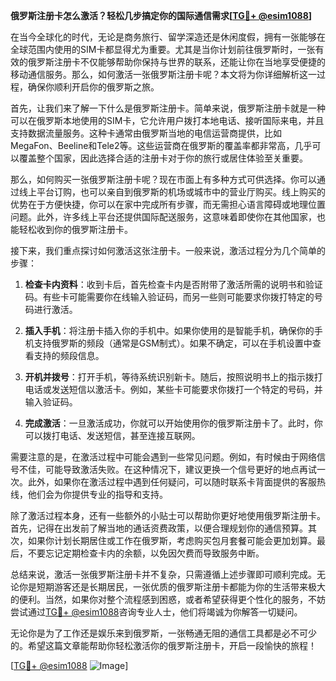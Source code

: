 **俄罗斯注册卡怎么激活？轻松几步搞定你的国际通信需求[[TG💪+ @esim1088](https://t.me/s/esim1088)]**

在当今全球化的时代，无论是商务旅行、留学深造还是休闲度假，拥有一张能够在全球范围内使用的SIM卡都显得尤为重要。尤其是当你计划前往俄罗斯时，一张有效的俄罗斯注册卡不仅能够帮助你保持与世界的联系，还能让你在当地享受便捷的移动通信服务。那么，如何激活一张俄罗斯注册卡呢？本文将为你详细解析这一过程，确保你顺利开启你的俄罗斯之旅。

首先，让我们来了解一下什么是俄罗斯注册卡。简单来说，俄罗斯注册卡就是一种可以在俄罗斯本地使用的SIM卡，它允许用户拨打本地电话、接听国际来电，并且支持数据流量服务。这种卡通常由俄罗斯当地的电信运营商提供，比如MegaFon、Beeline和Tele2等。这些运营商在俄罗斯的覆盖率都非常高，几乎可以覆盖整个国家，因此选择合适的注册卡对于你的旅行或居住体验至关重要。

那么，如何购买一张俄罗斯注册卡呢？现在市面上有多种方式可供选择。你可以通过线上平台订购，也可以亲自到俄罗斯的机场或城市中的营业厅购买。线上购买的优势在于方便快捷，你可以在家中完成所有步骤，而无需担心语言障碍或地理位置问题。此外，许多线上平台还提供国际配送服务，这意味着即使你在其他国家，也能轻松收到你的俄罗斯注册卡。

接下来，我们重点探讨如何激活这张注册卡。一般来说，激活过程分为几个简单的步骤：

1. **检查卡内资料**：收到卡后，首先检查卡内是否附带了激活所需的说明书和验证码。有些卡可能需要你在线输入验证码，而另一些则可能要求你拨打特定的号码进行激活。

2. **插入手机**：将注册卡插入你的手机中。如果你使用的是智能手机，确保你的手机支持俄罗斯的频段（通常是GSM制式）。如果不确定，可以在手机设置中查看支持的频段信息。

3. **开机并拨号**：打开手机，等待系统识别新卡。随后，按照说明书上的指示拨打电话或发送短信以激活卡。例如，某些卡可能要求你拨打一个特定的号码，并输入验证码。

4. **完成激活**：一旦激活成功，你就可以开始使用你的俄罗斯注册卡了。此时，你可以拨打电话、发送短信，甚至连接互联网。

需要注意的是，在激活过程中可能会遇到一些常见问题。例如，有时候由于网络信号不佳，可能导致激活失败。在这种情况下，建议更换一个信号更好的地点再试一次。此外，如果你在激活过程中遇到任何疑问，可以随时联系卡背面提供的客服热线，他们会为你提供专业的指导和支持。

除了激活过程本身，还有一些额外的小贴士可以帮助你更好地使用俄罗斯注册卡。首先，记得在出发前了解当地的通话资费政策，以便合理规划你的通信预算。其次，如果你计划长期居住或工作在俄罗斯，考虑购买包月套餐可能会更加划算。最后，不要忘记定期检查卡内的余额，以免因欠费而导致服务中断。

总结来说，激活一张俄罗斯注册卡并不复杂，只需遵循上述步骤即可顺利完成。无论你是短期游客还是长期居民，一张优质的俄罗斯注册卡都能为你的生活带来极大的便利。当然，如果你对整个流程感到困惑，或者希望获得更个性化的服务，不妨尝试通过[TG💪+ @esim1088](https://t.me/s/esim1088)咨询专业人士，他们将竭诚为你解答一切疑问。

无论你是为了工作还是娱乐来到俄罗斯，一张畅通无阻的通信工具都是必不可少的。希望这篇文章能帮助你轻松激活你的俄罗斯注册卡，开启一段愉快的旅程！ 

[[TG💪+ @esim1088](https://t.me/s/esim1088) ![Image](https://i.postimg.cc/4NQfJmqS/Snipaste-2025-05-13-00-14-12.png)]